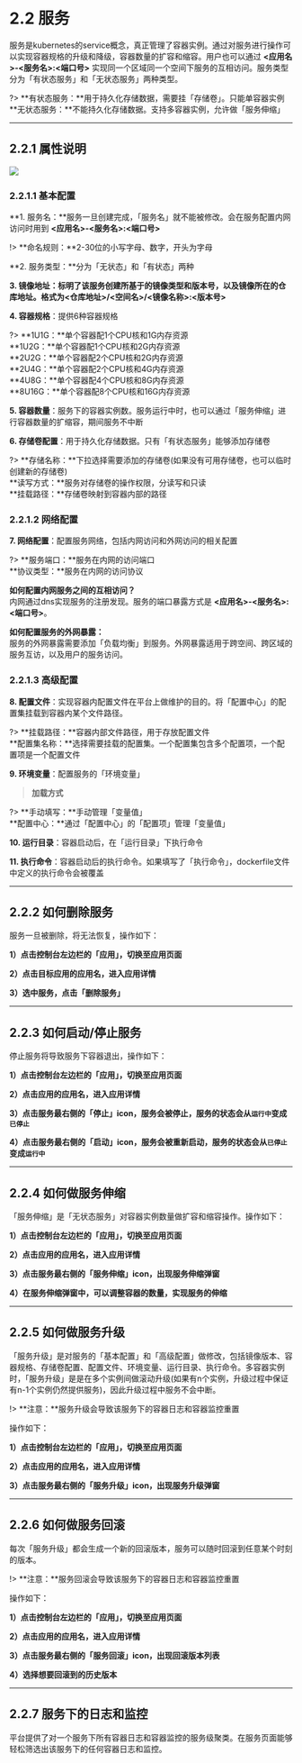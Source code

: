 # 2.2 服务
服务是kubernetes的service概念，真正管理了容器实例。通过对服务进行操作可以实现容器规格的升级和降级，容器数量的扩容和缩容。用户也可以通过 **<应用名>-<服务名>:<端口号>** 实现同一个区域同一个空间下服务的互相访问。服务类型分为「有状态服务」和「无状态服务」两种类型。

?> **有状态服务：**用于持久化存储数据，需要挂「存储卷」。只能单容器实例    
   **无状态服务：**不能持久化存储数据。支持多容器实例，允许做「服务伸缩」
***

## 2.2.1 属性说明 
![](_figures/quick-start/create-app-5.png) 

### 2.2.1.1 基本配置
**1. 服务名：**服务一旦创建完成，「服务名」就不能被修改。会在服务配置内网访问时用到 **<应用名>-<服务名>:<端口号>**

!> **命名规则：**2-30位的小写字母、数字，开头为字母

**2. 服务类型：**分为「无状态」和「有状态」两种

**3. 镜像地址：**标明了该服务创建所基于的镜像类型和版本号，以及镜像所在的仓库地址。格式为**<仓库地址>/<空间名>/<镜像名称>:<版本号>**

**4. 容器规格**：提供6种容器规格

?> **1U1G：**单个容器配1个CPU核和1G内存资源  
   **1U2G：**单个容器配1个CPU核和2G内存资源  
   **2U2G：**单个容器配2个CPU核和2G内存资源  
   **2U4G：**单个容器配2个CPU核和4G内存资源    
   **4U8G：**单个容器配4个CPU核和8G内存资源    
   **8U16G：**单个容器配8个CPU核和16G内存资源

**5. 容器数量**：服务下的容器实例数。服务运行中时，也可以通过「服务伸缩」进行容器数量的扩缩容，期间服务不中断

**6. 存储卷配置**：用于持久化存储数据。只有「有状态服务」能够添加存储卷

?> **存储名称：**下拉选择需要添加的存储卷(如果没有可用存储卷，也可以临时创建新的存储卷)    
   **读写方式：**服务对存储卷的操作权限，分读写和只读   
   **挂载路径：**存储卷映射到容器内部的路径  

### 2.2.1.2 网络配置 
**7. 网络配置**：配置服务网络，包括内网访问和外网访问的相关配置

?> **服务端口：**服务在内网的访问端口    
   **协议类型：**服务在内网的访问协议

**如何配置内网服务之间的互相访问？**    
内网通过dns实现服务的注册发现。服务的端口暴露方式是 **<应用名>-<服务名>:<端口号>**。

**如何配置服务的外网暴露：**    
服务的外网暴露需要添加「负载均衡」到服务。外网暴露适用于跨空间、跨区域的服务互访，以及用户的服务访问。

### 2.2.1.3 高级配置
**8. 配置文件**：实现容器内配置文件在平台上做维护的目的。将「配置中心」的配置集挂载到容器内某个文件路径。

?> **挂载路径：**容器内部文件路径，用于存放配置文件    
   **配置集名称：**选择需要挂载的配置集。一个配置集包含多个配置项，一个配置项是一个配置文件
   
**9. 环境变量**：配置服务的「环境变量」

> **加载方式**

?> **手动填写：**手动管理「变量值」  
   **配置中心：**通过「配置中心」的「配置项」管理「变量值」

**10. 运行目录**：容器启动后，在「运行目录」下执行命令

**11. 执行命令**：容器启动后的执行命令。如果填写了「执行命令」，dockerfile文件中定义的执行命令会被覆盖
***

## 2.2.2 如何删除服务
服务一旦被删除，将无法恢复，操作如下：

**1）点击控制台左边栏的「应用」，切换至应用页面**

**2）点击目标应用的应用名，进入应用详情**

**3）选中服务，点击「删除服务」**
***

## 2.2.3 如何启动/停止服务
停止服务将导致服务下容器退出，操作如下：

**1）点击控制台左边栏的「应用」，切换至应用页面**

**2）点击应用的应用名，进入应用详情**

**3）点击服务最右侧的「停止」icon，服务会被停止，服务的状态会从`运行中`变成`已停止`**

**4）点击服务最右侧的「启动」icon，服务会被重新启动，服务的状态会从`已停止`变成`运行中`**
***

## 2.2.4 如何做服务伸缩
「服务伸缩」是「无状态服务」对容器实例数量做扩容和缩容操作。操作如下：

**1）点击控制台左边栏的「应用」，切换至应用页面**

**2）点击应用的应用名，进入应用详情**

**3）点击服务最右侧的「服务伸缩」icon，出现服务伸缩弹窗**

**4）在服务伸缩弹窗中，可以调整容器的数量，实现服务的伸缩**
***

## 2.2.5 如何做服务升级
「服务升级」是对服务的「基本配置」和「高级配置」做修改，包括镜像版本、容器规格、存储卷配置、配置文件、环境变量、运行目录、执行命令。多容器实例时，「服务升级」是是在多个实例间做滚动升级(如果有n个实例，升级过程中保证有n-1个实例仍然提供服务)，因此升级过程中服务不会中断。

!> **注意：**服务升级会导致该服务下的容器日志和容器监控重置

操作如下：

**1）点击控制台左边栏的「应用」，切换至应用页面**

**2）点击应用的应用名，进入应用详情**

**3）点击服务最右侧的「服务升级」icon，出现服务升级弹窗**
***

## 2.2.6 如何做服务回滚
每次「服务升级」都会生成一个新的回滚版本，服务可以随时回滚到任意某个时刻的版本。

!> **注意：**服务回滚会导致该服务下的容器日志和容器监控重置

操作如下：

**1）点击控制台左边栏的「应用」，切换至应用页面**

**2）点击应用的应用名，进入应用详情**

**3）点击服务最右侧的「服务回滚」icon，出现回滚版本列表**

**4）选择想要回滚到的历史版本**
***

## 2.2.7 服务下的日志和监控
平台提供了对一个服务下所有容器日志和容器监控的服务级聚类。在服务页面能够轻松筛选出该服务下的任何容器日志和监控。







